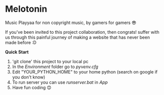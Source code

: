 # Melotonin
Music Playyaa for non copyright music, by gamers for gamers 😎

If you've been invited to this project collaboration, then congrats!
suffer with us through this painful journey of making a website that
has never been made before :D

**Quick Start**
1. 'git clone' this project to your local pc
2. In the *Environment* folder go to *pyvenv.cfg*
3. Edit "YOUR_PYTHON_HOME" to your home python (search on google if you don't know)
4. To run server you can use *runserver.bat* in *App*
6. Have fun coding 😊